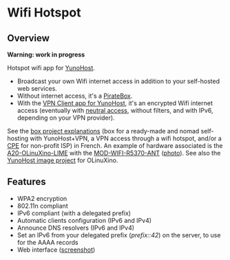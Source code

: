 # Wifi Hotspot
## Overview

**Warning: work in progress**

Hotspot wifi app for [YunoHost](http://yunohost.org/).

* Broadcast your own Wifi internet access in addition to your self-hosted web services.
* Without internet access, it's a [PirateBox](https://en.wikipedia.org/wiki/PirateBox).
* With the [VPN Client app for YunoHost](https://github.com/jvaubourg/vpnclient_ynh), it's an encrypted Wifi internet access (eventually with [neutral access](https://en.wikipedia.org/wiki/Net_neutrality), without filters, and with IPv6, depending on your VPN provider).

See the <a href="https://raw.githubusercontent.com/jvaubourg/hotspot_ynh/master/docs/box-project_french.pdf?raw=true">box project explanations</a> (box for a ready-made and nomad self-hosting with YunoHost+VPN, a VPN access through a wifi hotspot, and/or a <a href="https://en.wikipedia.org/wiki/Customer-premises_equipment">CPE</a> for non-profit ISP) in French. An example of hardware associated is the <a href="https://www.olimex.com/Products/OLinuXino/A20/A20-OLinuXino-LIME/open-source-hardware">A20-OLinuXino-LIME</a> with the <a href="https://www.olimex.com/Products/USB-Modules/MOD-WIFI-R5370-ANT/">MOD-WIFI-R5370-ANT</a> (<a href="https://raw.githubusercontent.com/jvaubourg/hotspot_ynh/master/docs/box-project.png">photo</a>). See also the <a href="https://github.com/bleuchtang/olinuxino-a20-lime">YunoHost image project</a> for OLinuXino.

## Features

* WPA2 encryption
* 802.11n compliant
* IPv6 compliant (with a delegated prefix)
* Automatic clients configuration (IPv6 and IPv4)
* Announce DNS resolvers (IPv6 and IPv4)
* Set an IPv6 from your delegated prefix (*prefix::42*) on the server, to use for the AAAA records
* Web interface ([screenshot](https://raw.githubusercontent.com/jvaubourg/hotspot_ynh/master/screenshot.png))
